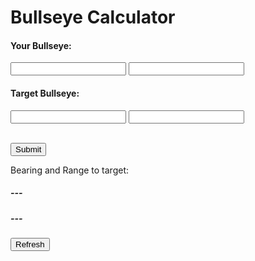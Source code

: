 <script src="../../assets/javascripts/calculator.js"></script>

# Bullseye Calculator

<h4>Your Bullseye:</h4>
<form action="">
  <input id="friendlyAzimuth" type="number">
  <input id="friendlyDistance" type="number">
</form>
<h4>Target Bullseye:</h4>
<form action="">
  <input id="enemyAzimuth" type="number">
  <input id="enemyDistance" type="number">
</form>
<br>
<input id="answer" type="button" value="Submit">
<p>Bearing and Range to target:</p>
<div id="info">
  <h5 id="resultAzimuth">---</h5><h5 id="resultDistance">---</h5>
</div>
<form id="refresh" action="">
  <input type="submit" value="Refresh">
</form>
